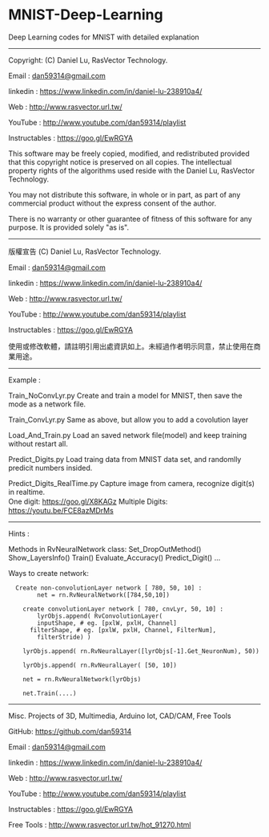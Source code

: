 # MNIST-Deep-Learning
Deep Learning codes for MNIST with detailed explanation 

  ---------------------------------------------------------------------------------

  Copyright: (C) Daniel Lu, RasVector Technology.

  Email : dan59314@gmail.com
  
  linkedin : https://www.linkedin.com/in/daniel-lu-238910a4/
  
  Web :     http://www.rasvector.url.tw/
  
  YouTube : http://www.youtube.com/dan59314/playlist
  
  Instructables : https://goo.gl/EwRGYA
  
  

  This software may be freely copied, modified, and redistributed
  provided that this copyright notice is preserved on all copies.
  The intellectual property rights of the algorithms used reside
  with the Daniel Lu, RasVector Technology.

  You may not distribute this software, in whole or in part, as
  part of any commercial product without the express consent of
  the author.

  There is no warranty or other guarantee of fitness of this
  software for any purpose. It is provided solely "as is".

  ---------------------------------------------------------------------------------
  版權宣告  (C) Daniel Lu, RasVector Technology.

  Email : dan59314@gmail.com
  
  linkedin : https://www.linkedin.com/in/daniel-lu-238910a4/
  
  Web :     http://www.rasvector.url.tw/
  
  YouTube : http://www.youtube.com/dan59314/playlist
  
  Instructables : https://goo.gl/EwRGYA
  
  

  使用或修改軟體，請註明引用出處資訊如上。未經過作者明示同意，禁止使用在商業用途。
  
  
---------------------------------------------------------------------------------


Example :  

  Train_NoConvLyr.py
  	Create and train a model for MNIST, then save the mode as a network file.
  
  Train_ConvLyr.py
    Same as above, but allow you to add a covolution layer    
  
  Load_And_Train.py
  	Load an saved network file(model) and keep training without restart all.
  
  Predict_Digits.py 
    Load traing data from MNIST data set, and randomlly predicit numbers insided.
  
  Predict_Digits_RealTime.py
    Capture image from camera, recognize digit(s) in realtime.    
		One digit: https://goo.gl/X8KAGz
		Multiple Digits:　https://youtu.be/FCE8azMDrMs
        
-----------------------------------------------------------------------------------
      
Hints :
  
  Methods in RvNeuralNetwork class:
  		Set_DropOutMethod()
  		Show_LayersInfo()
  		Train()
  		Evaluate_Accuracy()
  		Predict_Digit()
  		...
          
  Ways to create network:    
    
      Create non-convolutionLayer network [ 780, 50, 10] :    
    		net = rn.RvNeuralNetwork([784,50,10])      
      
    	create convolutionLayer network [ 780, cnvLyr, 50, 10] :
    		lyrObjs.append( RvConvolutionLayer(
       	 	inputShape, # eg. [pxlW, pxlH, Channel]
      	  filterShape, # eg. [pxlW, pxlH, Channel, FilterNum], 
     	   	filterStride) )         
        
       	lyrObjs.append( rn.RvNeuralLayer([lyrObjs[-1].Get_NeuronNum), 50))
       
       	lyrObjs.append( rn.RvNeuralLayer( [50, 10])
       
      	net = rn.RvNeuralNetwork(lyrObjs)
      
      	net.Train(....)
      
  
------------------------------------------------------------------------------------
Misc. Projects of 3D, Multimedia, Arduino Iot, CAD/CAM, Free Tools

GitHub: https://github.com/dan59314

Email : dan59314@gmail.com

linkedin : https://www.linkedin.com/in/daniel-lu-238910a4/

Web : http://www.rasvector.url.tw/

YouTube : http://www.youtube.com/dan59314/playlist

Instructables : https://goo.gl/EwRGYA

Free Tools :	http://www.rasvector.url.tw/hot_91270.html

